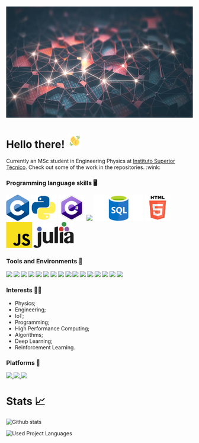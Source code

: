 <p align="center">
  <img src="GitHubBackground.jpg" height="300px" width="1000px">
</p>

# Hello there!  <img src="waving.gif" width="40px">

<p>
Currently an MSc student in Engineering Physics at <a href="https://tecnico.ulisboa.pt/pt/">Instituto Superior Técnico</a>. Check out some of the work in the repositories. :wink:
</p>

### Programming language skills :desktop_computer: 
<code><img height="70" src="c_logo.png"></code>
<code><img height="70" src="python_logo.png"></code>
<code><img height="70" src="csharp.png"></code>
<code><img height="70" src="cpp_loho.png"></code>
<code><img height="70" src="SQL.png"></code>
<code><img height="70" src="html.png"></code>
<code><img height="70" src="javascript.png"></code>
<code><img height="70" src="julia_logo.png"></code>

### Tools and Environments 🔧
<p>
<img src="https://img.shields.io/badge/OS-Windows-blue?logo=Windows">
<img src="https://img.shields.io/badge/OS-Linux-orange?logo=Linux">
<img src="https://img.shields.io/badge/Editor-VSCode-blue?logo=Visual%20Studio%20Code">
<img src="https://img.shields.io/badge/Editor-Sublime%20Text-orange?logo=Sublime-Text">
<img src="https://img.shields.io/badge/Editor-Atom-whitegreen?logo=Atom">
<img src="https://img.shields.io/badge/IDE-Visual%20Studio-purple?logo=Visual%20Studio">
<img src="https://img.shields.io/badge/IDE-PyCharm-green?logo=PyCharm">
<img src="https://img.shields.io/badge/Game%20Engine%20Development-Unity-white?logo=Unity">
<img src="https://img.shields.io/badge/Cloud-Azure-blue?logo=Microsoft%20Azure">
<img src="https://img.shields.io/badge/API-CUDA-green?logo=Nvidia">
<img src="https://img.shields.io/badge/Library-Dask-orange">
<img src="https://img.shields.io/badge/Library-OpenCV-blue?logo=OpenCV">
<img src="https://img.shields.io/badge/Compiler-Numba-blue?logo=Numba">
<img src="https://img.shields.io/badge/Framework-Keras-red?logo=Keras">
<img src="https://img.shields.io/badge/Library-Tensorflow-orange?logo=Tensorflow">
<img src="https://img.shields.io/badge/Framework-Pytorch-purple?logo=Pytorch">
</a>
</p>

### Interests 👨‍💻
- Physics;
- Engineering;
- IoT;
- Programming;
- High Performance Computing;
- Algorithms;
- Deep Learning;
- Reinforcement Learning.

### Platforms 👨‍
<p>
<a href="https://www.linkedin.com/in/tiago-martins-9ba0a9154/">
<img src="https://img.shields.io/badge/Linkedin-Tiago%20Martins-blue?logo=Linkedin">
<a href="https://www.kaggle.com/ta97fp">
<img src="https://img.shields.io/badge/Kaggle-ta.am97fp-white?logo=kaggle">
<a href="https://twitter.com/taamfp">
<img src="https://img.shields.io/badge/Twitter-taamfp-informational?logo=Twitter">
</a>
</p>
  
# Stats 📈
![Github stats](https://github-readme-stats.vercel.app/api?username=taamfp&show_icons=true&theme=tokyonight)

![Used Project Languages](https://github-readme-stats.vercel.app/api/top-langs/?username=taamfp&layout=default&theme=jolly%langs_count=7)


<!--
**taamfp/taamfp** is a ✨ _special_ ✨ repository because its `README.md` (this file) appears on your GitHub profile. 
-->
